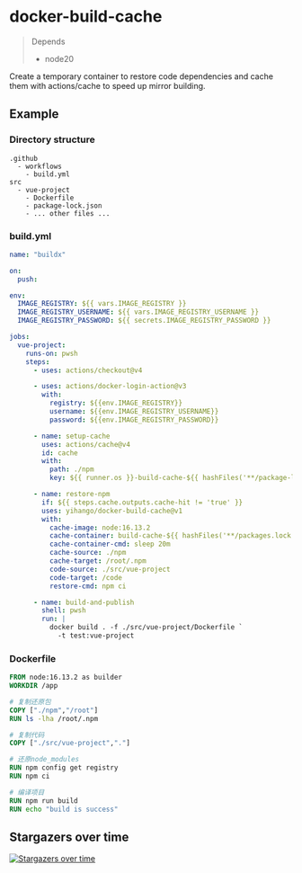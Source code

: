 # docker-build-cache
> Depends 
>
> - node20

Create a temporary container to restore code dependencies and cache them with actions/cache to speed up mirror building.



## Example

### Directory structure

```
.github
  - workflows
  	- build.yml
src
  - vue-project
    - Dockerfile
    - package-lock.json
    - ... other files ...
```

### build.yml

```yaml
name: "buildx"

on:
  push:

env:
  IMAGE_REGISTRY: ${{ vars.IMAGE_REGISTRY }}
  IMAGE_REGISTRY_USERNAME: ${{ vars.IMAGE_REGISTRY_USERNAME }}
  IMAGE_REGISTRY_PASSWORD: ${{ secrets.IMAGE_REGISTRY_PASSWORD }}

jobs:
  vue-project:
    runs-on: pwsh
    steps:
      - uses: actions/checkout@v4

      - uses: actions/docker-login-action@v3
        with:
          registry: ${{env.IMAGE_REGISTRY}}
          username: ${{env.IMAGE_REGISTRY_USERNAME}}
          password: ${{env.IMAGE_REGISTRY_PASSWORD}}

      - name: setup-cache
        uses: actions/cache@v4
        id: cache
        with:
          path: ./npm
          key: ${{ runner.os }}-build-cache-${{ hashFiles('**/package-lock.json') }}

      - name: restore-npm
      	if: ${{ steps.cache.outputs.cache-hit != 'true' }}
        uses: yihango/docker-build-cache@v1
        with:
          cache-image: node:16.13.2
          cache-container: build-cache-${{ hashFiles('**/packages.lock.json') }}
          cache-container-cmd: sleep 20m
          cache-source: ./npm
          cache-target: /root/.npm
          code-source: ./src/vue-project
          code-target: /code
          restore-cmd: npm ci

      - name: build-and-publish
        shell: pwsh
        run: |
          docker build . -f ./src/vue-project/Dockerfile `
            -t test:vue-project
```

### Dockerfile

```dockerfile
FROM node:16.13.2 as builder
WORKDIR /app

# 复制还原包
COPY ["./npm","/root"]
RUN ls -lha /root/.npm

# 复制代码
COPY ["./src/vue-project","."]

# 还原node_modules
RUN npm config get registry
RUN npm ci

# 编译项目
RUN npm run build
RUN echo "build is success"
```



## Stargazers over time

[![Stargazers over time](https://starchart.cc/yihango/docker-build-cache.svg)](https://starchart.cc/yihango/docker-build-cache)

